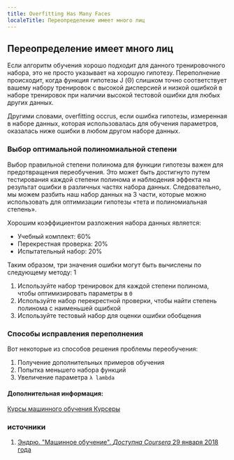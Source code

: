 ```yaml
---
title: Overfitting Has Many Faces
localeTitle: Переопределение имеет много лиц
---
```

## Переопределение имеет много лиц

Если алгоритм обучения хорошо подходит для данного тренировочного набора, это не просто указывает на хорошую гипотезу. Переполнение происходит, когда функция гипотезы J (Θ) слишком точно соответствует вашему набору тренировок с высокой дисперсией и низкой ошибкой в ​​наборе тренировок при наличии высокой тестовой ошибки для любых других данных.

Другими словами, overfitting occrus, если ошибка гипотезы, измеренная в наборе данных, которая использовалась для обучения параметров, оказалась ниже ошибки в любом другом наборе данных.

### Выбор оптимальной полиномиальной степени

Выбор правильной степени полинома для функции гипотезы важен для предотвращения переобучения. Это может быть достигнуто путем тестирования каждой степени полинома и наблюдения эффекта на результат ошибки в различных частях набора данных. Следовательно, мы можем разбить наш набор данных на 3 части, которые можно использовать для оптимизации гипотезы «тета и полиномиальная степень».

Хорошим коэффициентом разложения набора данных является:

*   Учебный комплект: 60%
*   Перекрестная проверка: 20%
*   Испытательный набор: 20%

Таким образом, три значения ошибки могут быть вычислены по следующему методу: 1

1.  Используйте набор тренировок для каждой степени полинома, чтобы оптимизировать параметры в `Θ`
2.  Используйте набор перекрестной проверки, чтобы найти степень полинома с наименьшей ошибкой
3.  Используйте тестовый набор для оценки ошибки обобщения

### Способы исправления переполнения

Вот некоторые из способов решения проблемы переобучения:

1.  Получение дополнительных примеров обучения
2.  Попытка меньшего набора функций
3.  Увеличение параметра `λ lambda`

#### Дополнительная информация:

[Курсы машинного обучения Курсеры](https://www.coursera.org/learn/machine-learning)

### источники

1.  [Эндрю. "Машинное обучение". _Доступна Coursera_ 29 января 2018 года](https://www.coursera.org/learn/machine-learning)